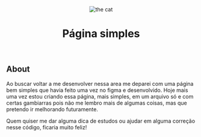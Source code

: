 <div align="center" id="top"> 
  <img src="https://cdn.pixabay.com/photo/2013/12/12/03/09/kitten-227011_1280.jpg" alt="the cat" />


</div>

<h1 align="center">Página simples</h1>

<br>

## About ##

Ao buscar voltar a me desenvolver nessa area me deparei com uma página bem simples que havia feito uma vez no figma e desenvolvido. Hoje mais uma vez estou criando essa página, mais simples, em um arquivo só e com certas gambiarras pois não me lembro mais de algumas coisas, mas que pretendo ir melhorando futuramente.

Quem quiser me dar alguma dica de estudos ou ajudar em alguma correção nesse código, ficaria muito feliz!

